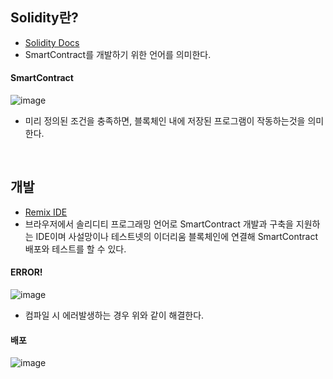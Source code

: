 ## Solidity란?
- [Solidity Docs](https://docs.soliditylang.org/en/v0.8.15/)
- SmartContract를 개발하기 위한 언어를 의미한다.


#### SmartContract
![image](https://user-images.githubusercontent.com/79950504/182029471-213ba385-3b6e-4c80-91d8-06d0f337f531.png)
- 미리 정의된 조건을 충족하면, 블록체인 내에 저장된 프로그램이 작동하는것을 의미한다.

<br>

## 개발
- [Remix IDE](https://remix.ethereum.org/#optimize=false&runs=200&evmVersion=null&version=soljson-v0.8.7+commit.e28d00a7.js)
- 브라우저에서 솔리디티 프로그래밍 언어로 SmartContract 개발과 구축을 지원하는 IDE이며 사설망이나 테스트넷의 이더리움 블록체인에 연결해 SmartContract 배포와 테스트를 할 수 있다.


#### ERROR!
![image](https://user-images.githubusercontent.com/79950504/182084985-f3d12ef3-8401-495b-b1f2-2c7853ff19be.png)
- 컴파일 시 에러발생하는 경우 위와 같이 해결한다.

#### 배포
![image](https://user-images.githubusercontent.com/79950504/182085399-f0ced9a9-cc9b-496a-9395-ccb20651d750.png)


